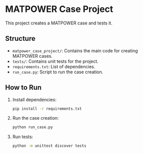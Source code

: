 # MATPOWER Case Project

This project creates a MATPOWER case and tests it.

## Structure

- `matpower_case_project/`: Contains the main code for creating MATPOWER cases.
- `tests/`: Contains unit tests for the project.
- `requirements.txt`: List of dependencies.
- `run_case.py`: Script to run the case creation.

## How to Run

1. Install dependencies:

    ```bash
    pip install -r requirements.txt
    ```

2. Run the case creation:

    ```bash
    python run_case.py
    ```

3. Run tests:

    ```bash
    python -m unittest discover tests
    ```
